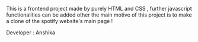 This is a frontend project made by purely HTML and CSS , further javascript functionalities can be added other the main motive of this project is to make  a clone of the spotify website's main page !

Developer : Anshika 

